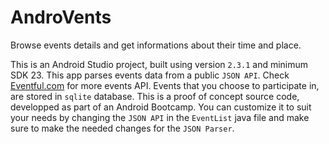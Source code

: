 # AndroVents
Browse events details and get informations about their time and place.

This is an Android Studio project, built using version `2.3.1` and minimum SDK 23.
This app parses events data from a public `JSON API`. Check [Eventful.com](http://api.eventful.com/) for more events API.
Events that you choose to participate in, are stored in `sqlite` database.
This is a proof of concept source code, developped as part of an Android Bootcamp. You can customize it to suit your needs by changing the `JSON API` in the `EventList` java file and make sure to make the needed changes for the `JSON Parser`.
